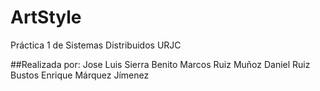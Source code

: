 # ArtStyle
Práctica 1 de Sistemas Distribuidos URJC

##Realizada por: 
Jose Luis Sierra Benito
Marcos Ruiz Muñoz
Daniel Ruiz Bustos
Enrique Márquez Jímenez
